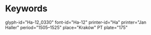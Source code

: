# Keywords
glyph-id="Ha-12_0330"
font-id="Ha-12"
printer-id="Ha"
printer="Jan Haller"
period="1505–1525"
place="Kraków"
PT plate="175"
